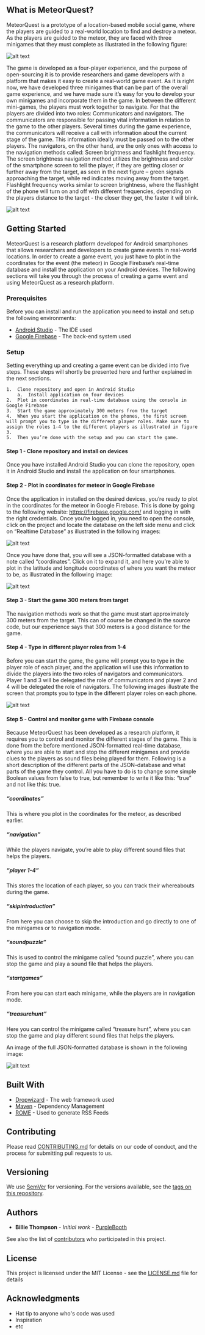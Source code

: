## What is MeteorQuest?
MeteorQuest is a prototype of a location-based mobile social game, where the players are guided to a real-world location to find and destroy a meteor. As the players are guided to the meteor, they are faced with three minigames that they must complete as illustrated in the following figure:

![alt text](gameconcept.png "Illustration of game concept")

The game is developed as a four-player experience, and the purpose of open-sourcing it is to provide researchers and game developers with a platform that makes it easy to create a real-world game event. As it is right now, we have developed three minigames that can be part of the overall game experience, and we have made sure it’s easy for you to develop your own minigames and incorporate them in the game. In between the different mini-games, the players must work together to navigate. For that the players are divided into two roles: Communicators and navigators. The communicators are responsible for passing vital information in relation to the game to the other players. Several times during the game experience, the communicators will receive a call with information about the current stage of the game. This information ideally must be passed on to the other players. The navigators, on the other hand, are the only ones with access to the navigation methods called: Screen brightness and flashlight frequency. The screen brightness navigation method utilizes the brightness and color of the smartphone screen to tell the player, if they are getting closer or further away from the target, as seen in the next figure – green signals approaching the target, while red indicates moving away from the target. Flashlight frequency works similar to screen brightness, where the flashlight of the phone will turn on and off with different frequencies, depending on the players distance to the target - the closer they get, the faster it will blink.  

![alt text](navigation.png "Illustration of navigation methods")

## Getting Started
MeteorQuest is a research platform developed for Android smartphones that allows researchers and developers to create game events in real-world locations. In order to create a game event, you just have to plot in the coordinates for the event (the meteor) in Google Firebase’s real-time database and install the application on your Android devices. The following sections will take you through the process of creating a game event and using MeteorQuest as a research platform.   

### Prerequisites
Before you can install and run the application you need to install and setup the following environments:

  * [Android Studio](https://developer.android.com/studio/) - The IDE used
  * [Google Firebase](https://firebase.google.com/) - The back-end system used

### Setup
Setting everything up and creating a game event can be divided into five steps. These steps will shortly be presented here and further explained in the next sections. 

```
1.	Clone repository and open in Android Studio
    a.	Install application on four devices
2.	Plot in coordinates in real-time database using the console in Google Firebase
3.	Start the game approximately 300 meters from the target
4.	When you start the application on the phones, the first screen will prompt you to type in the different player roles. Make sure to assign the roles 1-4 to the different players as illustrated in figure 3.
5.	Then you’re done with the setup and you can start the game. 

```

#### Step 1 - Clone repository and install on devices
Once you have installed Android Studio you can clone the repository, open it in Android Studio and install the application on four smartphones. 

#### Step 2 - Plot in coordinates for meteor in Google Firebase
Once the application in installed on the desired devices, you’re ready to plot in the coordinates for the meteor in Google Firebase. This is done by going to the following website: https://firebase.google.com/ and logging in with the right credentials. Once you’re logged in, you need to open the console, click on the project and locate the database on the left side menu and click on “Realtime Database” as illustrated in the following images:

![alt text](firebase.PNG "Illustration Google Firebase real-time database")

Once you have done that, you will see a JSON-formatted database with a note called “coordinates”. Click on it to expand it, and here you’re able to plot in the latitude and longitude coordinates of where you want the meteor to be, as illustrated in the following image: 

![alt text](coordinates.PNG "Illustration of JSON-formatted database")

#### Step 3 - Start the game 300 meters from target
The navigation methods work so that the game must start approximately 300 meters from the target. This can of course be changed in the source code, but our experience says that 300 meters is a good distance for the game. 

#### Step 4 - Type in different player roles from 1-4
Before you can start the game, the game will prompt you to type in the player role of each player, and the application will use this information to divide the players into the two roles of navigators and communicators. Player 1 and 3 will be delegated the role of communicators and player 2 and 4 will be delegated the role of navigators. The following images illustrate the screen that prompts you to type in the different player roles on each phone. 

![alt text](playerroles.PNG "Illustration of how to type in player roles")

#### Step 5 - Control and monitor game with Firebase console
Because MeteorQuest has been developed as a research platform, it requires you to control and monitor the different stages of the game. This is done from the before mentioned JSON-formatted real-time database, where you are able to start and stop the different minigames and provide clues to the players as sound files being played for them. Following is a short description of the different parts of the JSON-database and what parts of the game they control. All you have to do is to change some simple Boolean values from false to true, but remember to write it like this: “true” and not like this: true.  

##### “coordinates”
This is where you plot in the coordinates for the meteor, as described earlier.
##### “navigation”
While the players navigate, you’re able to play different sound files that helps the players. 
##### “player 1-4”
This stores the location of each player, so you can track their whereabouts during the game.
##### “skipintroduction”
From here you can choose to skip the introduction and go directly to one of the minigames or to navigation mode. 
##### “soundpuzzle”
This is used to control the minigame called “sound puzzle”, where you can stop the game and play a sound file that helps the players.
##### “startgames”
From here you can start each minigame, while the players are in navigation mode. 
##### “treasurehunt”
Here you can control the minigame called “treasure hunt”, where you can stop the game and play different sound files that helps the players. 

An image of the full JSON-formatted database is shown in the following image:

![alt text](json.PNG "Illustration of JSON-formatted database")


## Built With

* [Dropwizard](http://www.dropwizard.io/1.0.2/docs/) - The web framework used
* [Maven](https://maven.apache.org/) - Dependency Management
* [ROME](https://rometools.github.io/rome/) - Used to generate RSS Feeds

## Contributing

Please read [CONTRIBUTING.md](https://gist.github.com/PurpleBooth/b24679402957c63ec426) for details on our code of conduct, and the process for submitting pull requests to us.

## Versioning

We use [SemVer](http://semver.org/) for versioning. For the versions available, see the [tags on this repository](https://github.com/your/project/tags). 

## Authors

* **Billie Thompson** - *Initial work* - [PurpleBooth](https://github.com/PurpleBooth)

See also the list of [contributors](https://github.com/your/project/contributors) who participated in this project.

## License

This project is licensed under the MIT License - see the [LICENSE.md](LICENSE.md) file for details

## Acknowledgments

* Hat tip to anyone who's code was used
* Inspiration
* etc

